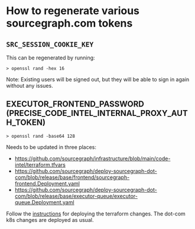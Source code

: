 # How to regenerate various sourcegraph.com tokens

## `SRC_SESSION_COOKIE_KEY`

This can be regenerated by running:

```shell
> openssl rand -hex 16
```

Note: Existing users will be signed out, but they will be able to sign in again without any issues.

## EXECUTOR_FRONTEND_PASSWORD (PRECISE_CODE_INTEL_INTERNAL_PROXY_AUTH_TOKEN)

```shell
> openssl rand -base64 128
```

Needs to be updated in three places:

* https://github.com/sourcegraph/infrastructure/blob/main/code-intel/terraform.tfvars
* https://github.com/sourcegraph/deploy-sourcegraph-dot-com/blob/release/base/frontend/sourcegraph-frontend.Deployment.yaml
* https://github.com/sourcegraph/deploy-sourcegraph-dot-com/blob/release/base/executor-queue/executor-queue.Deployment.yaml

Follow the [instructions](https://github.com/sourcegraph/infrastructure/blob/main/code-intel/README.md) for deploying the
terraform changes. The dot-com k8s changes are deployed as usual.

